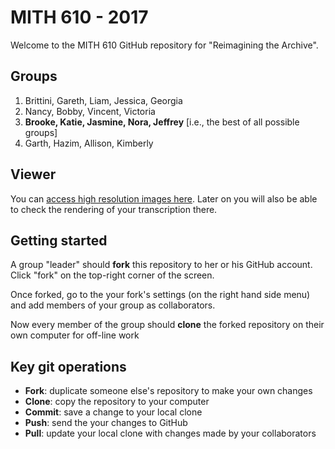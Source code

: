 # MITH 610 - 2017

Welcome to the MITH 610 GitHub repository for "Reimagining the Archive".

## Groups
1. Brittini, Gareth, Liam, Jessica, Georgia
2. Nancy, Bobby, Vincent, Victoria
3. **Brooke, Katie, Jasmine, Nora, Jeffrey** [i.e., the best of all possible groups]
4. Garth, Hazim, Allison, Kimberly








## Viewer

You can [access high resolution images here](http://umd-mith.github.io/sga-lab/TimeIsFlying/). Later on you will also be able to check the rendering of your transcription there.

## Getting started

A group "leader" should **fork** this repository to her or his GitHub account. Click "fork" on the top-right corner of the screen.

Once forked, go to the your fork's settings (on the right hand side menu) and add members of your group as collaborators.

Now every member of the group should **clone** the forked repository on their own computer for off-line work

## Key git operations

* **Fork**: duplicate someone else's repository to make your own changes
* **Clone**: copy the repository to your computer
* **Commit**: save a change to your local clone
* **Push**: send the your changes to GitHub 
* **Pull**: update your local clone with changes made by your collaborators

